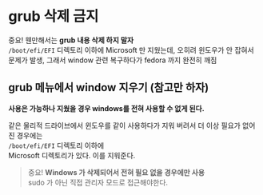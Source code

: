 # grub 삭제 금지
중요! 웬만해서는 **grub 내용 삭제 하지 말자**   
`/boot/efi/EFI` 디렉토리 이하에 Microsoft 만 지웠는데, 오히려 윈도우가 안 잡혀서  
문제가 발생, 그래서 window 관련 복구하다가 fedora 까지 완전히 깨짐


## grub 메뉴에서 window 지우기 (참고만 하자)
**사용은 가능하나 지웠을 경우 windows를 전혀 사용할 수 없게 된다.**   

같은 물리적 드라이브에서 윈도우를 같이 사용하다가 지워 버려서 더 이상 필요가 없어진 경우에는   
`/boot/efi/EFI` 디렉토리 이하에  
Microsoft 디렉토리가 있다. 이를 지워준다.  

> 중요! **Windows 가 삭제되어서 전혀 필요 없을 경우에만 사용**   
sudo 가 아닌 직접 관리자 모드로 접근해야한다. 
